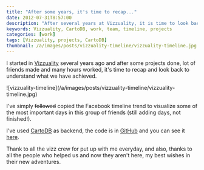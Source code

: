 ```yaml
---
title: "After some years, it's time to recap..."
date: 2012-07-31T8:57:00
description: "After several years at Vizzuality, it is time to look back and explain what we have achieved"
keywords: Vizzuality, CartoDB, work, team, timeline, projects
categories: [work]
tags: [Vizzuality, projects, CartoDB]
thumbnail: /a/images/posts/vizzuality-timeline/vizzuality-timeline.jpg
---
```


I started in [Vizzuality](http://vizzuality.com) several years ago and after some projects done, lot of friends made and many hours worked, it's time to recap and look back to understand what we have achieved.

![vizzuality-timeline](/a/images/posts/vizzuality-timeline/vizzuality-
timeline.jpg)

I've simply <strike>followed</strike> copied the Facebook timeline trend to visualize some of the most important days in this group of friends (still adding days, not finished!).

I've used [CartoDB](http://cartodb.com) as backend, the code is in [GitHub](https://github.com/xavijam/vizzuality-timeline) and you can see it [here](http://xavijam.github.io/vizzuality-timeline).

Thank to all the vizz crew for put up with me everyday, and also, thanks to all the people who helped us and now they aren't here, my best wishes in their new adventures.

